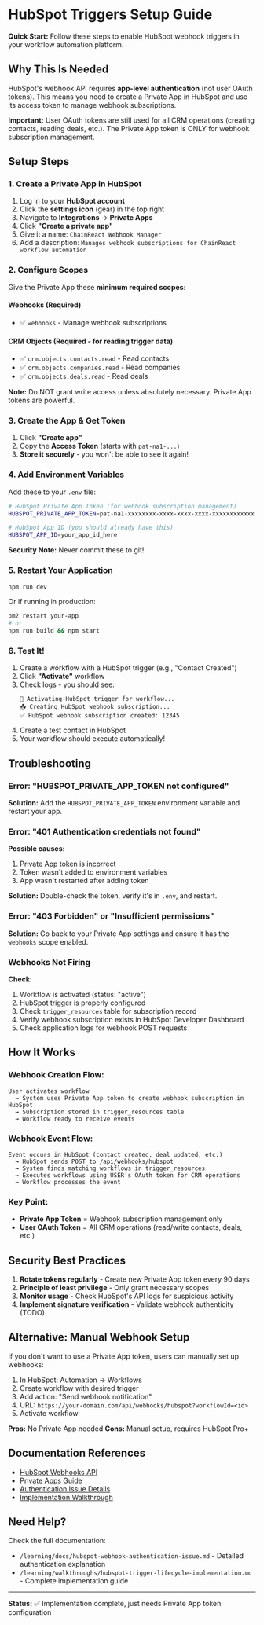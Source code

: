 # HubSpot Triggers Setup Guide

**Quick Start:** Follow these steps to enable HubSpot webhook triggers in your workflow automation platform.

## Why This Is Needed

HubSpot's webhook API requires **app-level authentication** (not user OAuth tokens). This means you need to create a Private App in HubSpot and use its access token to manage webhook subscriptions.

**Important:** User OAuth tokens are still used for all CRM operations (creating contacts, reading deals, etc.). The Private App token is ONLY for webhook subscription management.

## Setup Steps

### 1. Create a Private App in HubSpot

1. Log in to your **HubSpot account**
2. Click the **settings icon** (gear) in the top right
3. Navigate to **Integrations** → **Private Apps**
4. Click **"Create a private app"**
5. Give it a name: `ChainReact Webhook Manager`
6. Add a description: `Manages webhook subscriptions for ChainReact workflow automation`

### 2. Configure Scopes

Give the Private App these **minimum required scopes**:

#### Webhooks (Required)
- ✅ `webhooks` - Manage webhook subscriptions

#### CRM Objects (Required - for reading trigger data)
- ✅ `crm.objects.contacts.read` - Read contacts
- ✅ `crm.objects.companies.read` - Read companies
- ✅ `crm.objects.deals.read` - Read deals

**Note:** Do NOT grant write access unless absolutely necessary. Private App tokens are powerful.

### 3. Create the App & Get Token

1. Click **"Create app"**
2. Copy the **Access Token** (starts with `pat-na1-...`)
3. **Store it securely** - you won't be able to see it again!

### 4. Add Environment Variables

Add these to your `.env` file:

```bash
# HubSpot Private App Token (for webhook subscription management)
HUBSPOT_PRIVATE_APP_TOKEN=pat-na1-xxxxxxxx-xxxx-xxxx-xxxx-xxxxxxxxxxxx

# HubSpot App ID (you should already have this)
HUBSPOT_APP_ID=your_app_id_here
```

**Security Note:** Never commit these to git!

### 5. Restart Your Application

```bash
npm run dev
```

Or if running in production:
```bash
pm2 restart your-app
# or
npm run build && npm start
```

### 6. Test It!

1. Create a workflow with a HubSpot trigger (e.g., "Contact Created")
2. Click **"Activate"** workflow
3. Check logs - you should see:
   ```
   🔔 Activating HubSpot trigger for workflow...
   📤 Creating HubSpot webhook subscription...
   ✅ HubSpot webhook subscription created: 12345
   ```
4. Create a test contact in HubSpot
5. Your workflow should execute automatically!

## Troubleshooting

### Error: "HUBSPOT_PRIVATE_APP_TOKEN not configured"

**Solution:** Add the `HUBSPOT_PRIVATE_APP_TOKEN` environment variable and restart your app.

### Error: "401 Authentication credentials not found"

**Possible causes:**
1. Private App token is incorrect
2. Token wasn't added to environment variables
3. App wasn't restarted after adding token

**Solution:** Double-check the token, verify it's in `.env`, and restart.

### Error: "403 Forbidden" or "Insufficient permissions"

**Solution:** Go back to your Private App settings and ensure it has the `webhooks` scope enabled.

### Webhooks Not Firing

**Check:**
1. Workflow is activated (status: "active")
2. HubSpot trigger is properly configured
3. Check `trigger_resources` table for subscription record
4. Verify webhook subscription exists in HubSpot Developer Dashboard
5. Check application logs for webhook POST requests

## How It Works

### Webhook Creation Flow:
```
User activates workflow
  → System uses Private App token to create webhook subscription in HubSpot
  → Subscription stored in trigger_resources table
  → Workflow ready to receive events
```

### Webhook Event Flow:
```
Event occurs in HubSpot (contact created, deal updated, etc.)
  → HubSpot sends POST to /api/webhooks/hubspot
  → System finds matching workflows in trigger_resources
  → Executes workflows using USER's OAuth token for CRM operations
  → Workflow processes the event
```

### Key Point:
- **Private App Token** = Webhook subscription management only
- **User OAuth Token** = All CRM operations (read/write contacts, deals, etc.)

## Security Best Practices

1. **Rotate tokens regularly** - Create new Private App token every 90 days
2. **Principle of least privilege** - Only grant necessary scopes
3. **Monitor usage** - Check HubSpot's API logs for suspicious activity
4. **Implement signature verification** - Validate webhook authenticity (TODO)

## Alternative: Manual Webhook Setup

If you don't want to use a Private App token, users can manually set up webhooks:

1. In HubSpot: Automation → Workflows
2. Create workflow with desired trigger
3. Add action: "Send webhook notification"
4. URL: `https://your-domain.com/api/webhooks/hubspot?workflowId=<id>`
5. Activate workflow

**Pros:** No Private App needed
**Cons:** Manual setup, requires HubSpot Pro+

## Documentation References

- [HubSpot Webhooks API](https://developers.hubspot.com/docs/api/webhooks)
- [Private Apps Guide](https://developers.hubspot.com/docs/api/private-apps)
- [Authentication Issue Details](/learning/docs/hubspot-webhook-authentication-issue.md)
- [Implementation Walkthrough](/learning/walkthroughs/hubspot-trigger-lifecycle-implementation.md)

## Need Help?

Check the full documentation:
- `/learning/docs/hubspot-webhook-authentication-issue.md` - Detailed authentication explanation
- `/learning/walkthroughs/hubspot-trigger-lifecycle-implementation.md` - Complete implementation guide

---

**Status:** ✅ Implementation complete, just needs Private App token configuration
